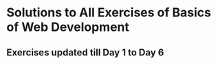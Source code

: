 # Solutions to All Exercises of Basics of Web Development

## Exercises updated till Day 1 to Day 6

